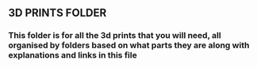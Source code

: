 ## 3D PRINTS FOLDER

### This folder is for all the 3d prints that you will need, all organised by folders based on what parts they are along with explanations and links in this file


